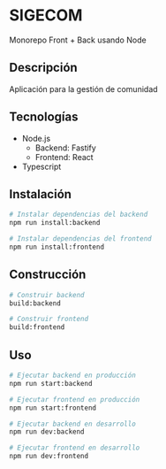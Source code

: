 # SIGECOM

Monorepo Front + Back usando Node

## Descripción

Aplicación para la gestión de comunidad

## Tecnologías

- Node.js
  - Backend: Fastify
  - Frontend: React
- Typescript

## Instalación

```bash
# Instalar dependencias del backend
npm run install:backend

# Instalar dependencias del frontend
npm run install:frontend
```

## Construcción
```bash
# Construir backend
build:backend

# Construir frontend
build:frontend
```

## Uso

```bash
# Ejecutar backend en producción
npm run start:backend

# Ejecutar frontend en producción
npm run start:frontend

# Ejecutar backend en desarrollo
npm run dev:backend

# Ejecutar frontend en desarrollo
npm run dev:frontend
```